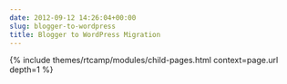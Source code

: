 ```yaml
---
date: 2012-09-12 14:26:04+00:00
slug: blogger-to-wordpress
title: Blogger to WordPress Migration
---
```


{% include themes/rtcamp/modules/child-pages.html context=page.url depth=1 %}

